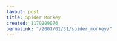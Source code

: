 ```yaml
---
layout: post
title: Spider Monkey
created: 1170209076
permalink: "/2007/01/31/spider_monkey/"
---
```


